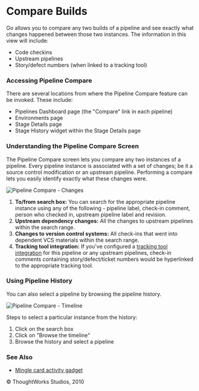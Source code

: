 
 

Compare Builds<!-- {.collapsible-heading onclick="toggleCollapse($(this));"} -->
==============

Go allows you to compare any two builds of a pipeline and see exactly
what changes happened between those two instances. The information in
this view will include:

-   Code checkins
-   Upstream pipelines
-   Story/defect numbers (when linked to a tracking tool)

### Accessing Pipeline Compare<!-- {.collapsible-heading onclick="toggleCollapse($(this));"} -->

There are several locations from where the Pipeline Compare feature can
be invoked. These include:

-   Pipelines Dashboard page (the "Compare" link in each pipeline)
-   Environments page
-   Stage Details page
-   Stage History widget within the Stage Details page

### Understanding the Pipeline Compare Screen<!-- {.collapsible-heading onclick="toggleCollapse($(this));"} -->

The Pipeline Compare screen lets you compare any two instances of a
pipeline. Every pipeline instance is associated with a set of changes;
be it a source control modification or an upstream pipeline. Performing
a compare lets you easily identify exactly what these changes were.

![Pipeline Compare -
Changes](../resources/images/cruise/compare_changes.png)

1.  **To/from search box:** You can search for the appropriate pipeline
    instance using any of the following - pipeline label, check-in
    comment, person who checked in, upstream pipeline label and
    revision.
2.  **Upstream dependency changes:** All the changes to upstream
    pipelines within the search range.
3.  **Changes to version control systems:** All check-ins that went into
    dependent VCS materials within the search range.
4.  **Tracking tool integration:** If you've configured a [tracking tool
    integration](../integration/go_integration.html#tracking_tool) for this pipeline or
    any upstream pipelines, check-in comments containing
    story/defect/ticket numbers would be hyperlinked to the appropriate
    tracking tool.

### Using Pipeline History<!-- {.collapsible-heading onclick="toggleCollapse($(this));"} -->

You can also select a pipeline by browsing the pipeline history.

![Pipeline Compare -
Timeline](../resources/images/cruise/compare_timeline.png)

Steps to select a particular instance from the history:

1.  Click on the search box
2.  Click on "Browse the timeline"
3.  Browse the history and select a pipeline

### See Also<!-- {.collapsible-heading onclick="toggleCollapse($(this));"} -->

-   [Mingle card activity gadget](../integration/mingle_card_activity_gadget.html)





© ThoughtWorks Studios, 2010

